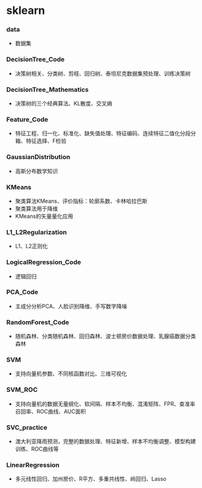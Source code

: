 # sklearn
### data
- 数据集
### DecisionTree_Code 
- 决策树相关、分类树、剪枝、回归树、泰坦尼克数据集预处理、训练决策树
### DecisionTree_Mathematics 
- 决策树的三个经典算法、KL散度、交叉熵
### Feature_Code 
- 特征工程、归一化、标准化、缺失值处理、特征编码、连续特征二值化分段分箱、特征选择、F检验
### GaussianDistribution 
- 高斯分布数学知识
### KMeans 
- 聚类算法KMeans、评价指标：轮廓系数、卡林哈拉巴斯
- 聚类算法用于降维
- KMeans的矢量量化应用
### L1_L2Regularization 
- L1、L2正则化
### LogicalRegression_Code
- 逻辑回归
### PCA_Code 
- 主成分分析PCA、人脸识别降维、手写数字降噪
### RandomForest_Code 
- 随机森林、分类随机森林、回归森林、波士顿房价数据处理、乳腺癌数据分类森林
### SVM 
- 支持向量机参数、不同核函数对比、三维可视化
### SVM_ROC 
- 支持向量机的数据无量纲化、软间隔、样本不均衡、混淆矩阵、FPR、查准率召回率、ROC曲线、AUC面积
### SVC_practice 
- 澳大利亚降雨预测，完整的数据处理、特征新增、样本不均衡调整、模型构建训练、ROC曲线等
### LinearRegression 
- 多元线性回归、加州房价、R平方、多重共线性、岭回归、Lasso
